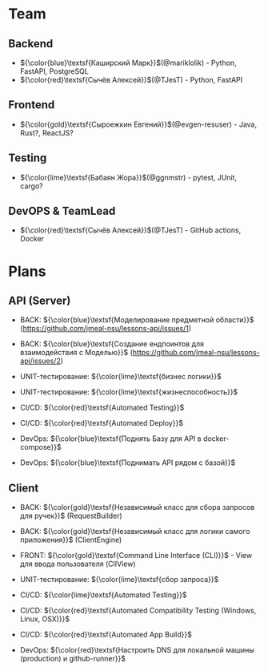 # Team
## Backend
- ${\color{blue}\textsf{Каширский Марк}}$(@mariklolik) - Python, FastAPI, PostgreSQL
- ${\color{red}\textsf{Сычёв Алексей}}$(@TJesT) - Python, FastAPI

## Frontend
- ${\color{gold}\textsf{Сыроежкин Евгений}}$(@evgen-resuser) - Java, Rust?, ReactJS?

## Testing
- ${\color{lime}\textsf{Бабаян Жора}}$(@ggnmstr) - pytest, JUnit, cargo?

## DevOPS & TeamLead
- ${\color{red}\textsf{Сычёв Алексей}}$(@TJesT) - GitHub actions, Docker

# Plans
## API (Server)
- BACK: ${\color{blue}\textsf{Моделирование предметной области}}$ (https://github.com/jmeal-nsu/lessons-api/issues/1)
- BACK: ${\color{blue}\textsf{Создание ендпоинтов для взаимодействия с Моделью}}$ (https://github.com/jmeal-nsu/lessons-api/issues/2)

- UNIT-тестирование: ${\color{lime}\textsf{бизнес логики}}$
- UNIT-тестирование: ${\color{lime}\textsf{жизнеспособность}}$

- CI/CD: ${\color{red}\textsf{Automated Testing}}$
- CI/CD: ${\color{red}\textsf{Automated Deploy}}$

- DevOps: ${\color{blue}\textsf{Поднять Базу для API в docker-compose}}$
- DevOps: ${\color{blue}\textsf{Поднимать API рядом с базой}}$

## Client
- BACK: ${\color{gold}\textsf{Независимый класс для сбора запросов для ручек}}$ (RequestBuilder)
- BACK: ${\color{gold}\textsf{Независимый класс для логики самого приложения}}$ (ClientEngine)

- FRONT: ${\color{gold}\textsf{Command Line Interface (CLI)}}$ - View для ввода пользователя (ClIView)

- UNIT-тестирование: ${\color{lime}\textsf{сбор запроса}}$

- CI/CD: ${\color{lime}\textsf{Automated Testing}}$
- CI/CD: ${\color{red}\textsf{Automated Compatibility Testing (Windows, Linux, OSX)}}$
- CI/CD: ${\color{red}\textsf{Automated App Build}}$
- DevOps: ${\color{red}\textsf{Настроить DNS для локальной машины (production) и github-runner}}$
